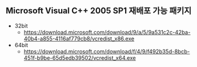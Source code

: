 ## Microsoft Visual C++ 2005 SP1 재배포 가능 패키지
- 32bit
    + https://download.microsoft.com/download/9/a/5/9a531c2c-42ba-40b4-a855-4116af779cb8/vcredist_x86.exe
- 64bit
    + https://download.microsoft.com/download/f/4/9/f492b35d-8bcb-451f-b9be-65d5edb39502/vcredist_x64.exe

